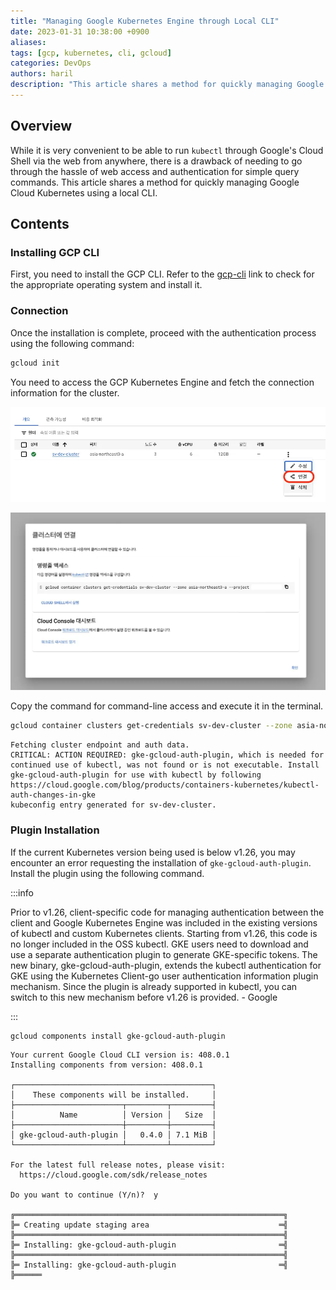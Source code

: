```yaml
---
title: "Managing Google Kubernetes Engine through Local CLI"
date: 2023-01-31 10:38:00 +0900
aliases: 
tags: [gcp, kubernetes, cli, gcloud]
categories: DevOps
authors: haril
description: "This article shares a method for quickly managing Google Cloud Kubernetes using a local CLI."
---
```


## Overview

While it is very convenient to be able to run `kubectl` through Google's Cloud Shell via the web from anywhere, there is a drawback of needing to go through the hassle of web access and authentication for simple query commands. This article shares a method for quickly managing Google Cloud Kubernetes using a local CLI.

## Contents

### Installing GCP CLI

First, you need to install the GCP CLI. Refer to the [gcp-cli](https://cloud.google.com/sdk/gcloud?hl=ko) link to check for the appropriate operating system and install it.

### Connection

Once the installation is complete, proceed with the authentication process using the following command:

```bash
gcloud init
```

You need to access the GCP Kubernetes Engine and fetch the connection information for the cluster.

![GKE-connect](./GKE-connect.webp)

![gke-cluster-connect-2](./gke-cluster-connect-2.webp)

Copy the command for command-line access and execute it in the terminal.

```bash
gcloud container clusters get-credentials sv-dev-cluster --zone asia-northeast3-a --project {projectId}
```

```console
Fetching cluster endpoint and auth data.
CRITICAL: ACTION REQUIRED: gke-gcloud-auth-plugin, which is needed for continued use of kubectl, was not found or is not executable. Install gke-gcloud-auth-plugin for use with kubectl by following https://cloud.google.com/blog/products/containers-kubernetes/kubectl-auth-changes-in-gke
kubeconfig entry generated for sv-dev-cluster.
```

### Plugin Installation

If the current Kubernetes version being used is below v1.26, you may encounter an error requesting the installation of `gke-gcloud-auth-plugin`. Install the plugin using the following command.

:::info

Prior to v1.26, client-specific code for managing authentication between the client and Google Kubernetes Engine was included in the existing versions of kubectl and custom Kubernetes clients. Starting from v1.26, this code is no longer included in the OSS kubectl. GKE users need to download and use a separate authentication plugin to generate GKE-specific tokens. The new binary, gke-gcloud-auth-plugin, extends the kubectl authentication for GKE using the Kubernetes Client-go user authentication information plugin mechanism. Since the plugin is already supported in kubectl, you can switch to this new mechanism before v1.26 is provided. - Google

:::

```bash
gcloud components install gke-gcloud-auth-plugin
```

```console
Your current Google Cloud CLI version is: 408.0.1
Installing components from version: 408.0.1

┌────────────────────────────────────────────┐
│    These components will be installed.     │
├────────────────────────┬─────────┬─────────┤
│          Name          │ Version │   Size  │
├────────────────────────┼─────────┼─────────┤
│ gke-gcloud-auth-plugin │   0.4.0 │ 7.1 MiB │
└────────────────────────┴─────────┴─────────┘

For the latest full release notes, please visit:
  https://cloud.google.com/sdk/release_notes

Do you want to continue (Y/n)?  y

╔════════════════════════════════════════════════════════════╗
╠═ Creating update staging area                             ═╣
╠════════════════════════════════════════════════════════════╣
╠═ Installing: gke-gcloud-auth-plugin                       ═╣
╠════════════════════════════════════════════════════════════╣
╠═ Installing: gke-gcloud-auth-plugin                       ═╣
╠══════